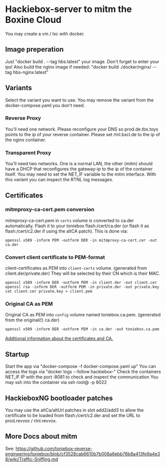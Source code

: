 # Hackiebox-server to mitm the Boxine Cloud
You may create a vm / lxc with docker.

## Image preperation
Just "docker build . --tag hbs:latest" your image. Don't forget to enter your ips!
Also build the nginx image if needed: "docker build ./docker/nginx/ --tag hbs-nginx:latest"

## Variants
Select the variant you want to use. You may remove the variant from the docker-compose.yaml you don't need.

### Reverse Proxy
You'll need one network. Please reconfigure your DNS so prod.de.tbs.toys points to the ip of your reverse container. Please set rtnl.bxcl.de to the ip of the nginx container.  

### Transparent Proxy
You'll need two networks. One is a normal LAN, the other (mitm) should have a DHCP that reconfigures the gateway-ip to the ip of the container itself. You may need to set the NET_IF variable to the mitm interface.
With this variant you can inspect the RTNL log messages.

## Certificates
### mitmproxy-ca-cert.pem conversion
mitmproxy-ca-cert.pem in `certs` volume is converted to ca.der automatically. Flash it to your toniebox flash:/cert/ca.der (or flash it as flash:/cert/c2.der if using the altCA patch). 
This is done via:
```
openssl x509 -inform PEM -outform DER -in mitmproxy-ca-cert.cer -out ca.der
```

### Convert **client certificate** to **PEM**-format
client-certificates as PEM into `client-certs` volume. (generated from client.der/private.der) They will be selected by their CN which is their MAC.
```
openssl x509 -inform DER -outform PEM -in client.der -out client.cer
openssl rsa -inform DER -outform PEM -in private.der -out private.key
cat client.cer private.key > client.pem
```

### Original CA as PEM
Original CA as PEM into `config` volume named toniebox.ca.pem. (generated from  the original(!) ca.der)
```
openssl x509 -inform DER -outform PEM -in ca.der -out toniebox.ca.pem
```

[Additional information about the certificates and CA.](https://github.com/toniebox-reverse-engineering/toniebox/wiki/Traffic-Sniffing/e5ce1f10e3dc63376ca03df153bd0c8e485e0ad8)

## Startup
Start the app via "docker-compose -f docker-compose.yaml up"
You can access the logs via "docker logs --follow hackiebox-<variant-name>"
Check the containers NET_IF IP with the port :8081 to check and inspect the communication
You may ssh into the container via ssh root@<ip> -p 8022

## HackieboxNG bootloader patches
You may use the altCa/altUrl patches in slot add2/add3 to allow the certificate to be loaded from flash:/cert/c2.der and set the URL to prod.revvox / rtnl.revvox.

## More Docs about mitm
See: https://github.com/toniebox-reverse-engineering/toniebox/blob/cf3528cab6610b7b008a6ebb76b8a413fe9a4e38/wiki/Traffic-Sniffing.md